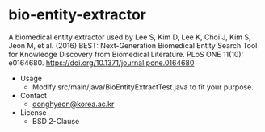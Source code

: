 # bio-entity-extractor
A biomedical entity extractor used by 
Lee S, Kim D, Lee K, Choi J, Kim S, Jeon M, et al. (2016) BEST: Next-Generation Biomedical Entity Search Tool for Knowledge Discovery from Biomedical Literature. PLoS ONE 11(10): e0164680. https://doi.org/10.1371/journal.pone.0164680
 
* Usage
    * Modify src/main/java/BioEntityExtractTest.java to fit your purpose. 
* Contact
    * donghyeon@korea.ac.kr
* License
    * BSD 2-Clause
